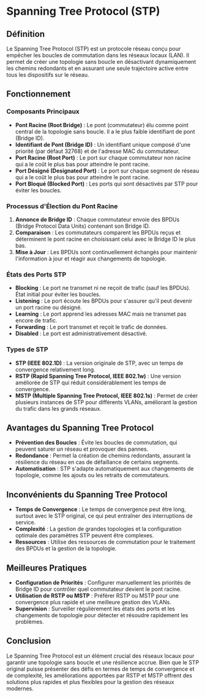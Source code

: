 # Spanning Tree Protocol (STP)

## Définition
Le Spanning Tree Protocol (STP) est un protocole réseau conçu pour empêcher les boucles de commutation dans les réseaux locaux (LAN). Il permet de créer une topologie sans boucle en désactivant dynamiquement les chemins redondants et en assurant une seule trajectoire active entre tous les dispositifs sur le réseau.

## Fonctionnement

### Composants Principaux
- **Pont Racine (Root Bridge)** : Le pont (commutateur) élu comme point central de la topologie sans boucle. Il a le plus faible identifiant de pont (Bridge ID).
- **Identifiant de Pont (Bridge ID)** : Un identifiant unique composé d'une priorité (par défaut 32768) et de l'adresse MAC du commutateur.
- **Port Racine (Root Port)** : Le port sur chaque commutateur non racine qui a le coût le plus bas pour atteindre le pont racine.
- **Port Désigné (Designated Port)** : Le port sur chaque segment de réseau qui a le coût le plus bas pour atteindre le pont racine.
- **Port Bloqué (Blocked Port)** : Les ports qui sont désactivés par STP pour éviter les boucles.

### Processus d'Élection du Pont Racine
1. **Annonce de Bridge ID** : Chaque commutateur envoie des BPDUs (Bridge Protocol Data Units) contenant son Bridge ID.
2. **Comparaison** : Les commutateurs comparent les BPDUs reçus et déterminent le pont racine en choisissant celui avec le Bridge ID le plus bas.
3. **Mise à Jour** : Les BPDUs sont continuellement échangés pour maintenir l'information à jour et réagir aux changements de topologie.

### États des Ports STP
- **Blocking** : Le port ne transmet ni ne reçoit de trafic (sauf les BPDUs). État initial pour éviter les boucles.
- **Listening** : Le port écoute les BPDUs pour s'assurer qu'il peut devenir un port racine ou désigné.
- **Learning** : Le port apprend les adresses MAC mais ne transmet pas encore de trafic.
- **Forwarding** : Le port transmet et reçoit le trafic de données.
- **Disabled** : Le port est administrativement désactivé.

### Types de STP
- **STP (IEEE 802.1D)** : La version originale de STP, avec un temps de convergence relativement long.
- **RSTP (Rapid Spanning Tree Protocol, IEEE 802.1w)** : Une version améliorée de STP qui réduit considérablement les temps de convergence.
- **MSTP (Multiple Spanning Tree Protocol, IEEE 802.1s)** : Permet de créer plusieurs instances de STP pour différents VLANs, améliorant la gestion du trafic dans les grands réseaux.

## Avantages du Spanning Tree Protocol
- **Prévention des Boucles** : Évite les boucles de commutation, qui peuvent saturer un réseau et provoquer des pannes.
- **Redondance** : Permet la création de chemins redondants, assurant la résilience du réseau en cas de défaillance de certains segments.
- **Automatisation** : STP s'adapte automatiquement aux changements de topologie, comme les ajouts ou les retraits de commutateurs.

## Inconvénients du Spanning Tree Protocol
- **Temps de Convergence** : Le temps de convergence peut être long, surtout avec le STP original, ce qui peut entraîner des interruptions de service.
- **Complexité** : La gestion de grandes topologies et la configuration optimale des paramètres STP peuvent être complexes.
- **Ressources** : Utilise des ressources de commutation pour le traitement des BPDUs et la gestion de la topologie.

## Meilleures Pratiques
- **Configuration de Priorités** : Configurer manuellement les priorités de Bridge ID pour contrôler quel commutateur devient le pont racine.
- **Utilisation de RSTP ou MSTP** : Préférer RSTP ou MSTP pour une convergence plus rapide et une meilleure gestion des VLANs.
- **Supervision** : Surveiller régulièrement les états des ports et les changements de topologie pour détecter et résoudre rapidement les problèmes.

## Conclusion
Le Spanning Tree Protocol est un élément crucial des réseaux locaux pour garantir une topologie sans boucle et une résilience accrue. 
Bien que le STP original puisse présenter des défis en termes de temps de convergence et de complexité, les améliorations apportées par RSTP et MSTP offrent des solutions plus rapides et plus flexibles pour la gestion des réseaux modernes.
